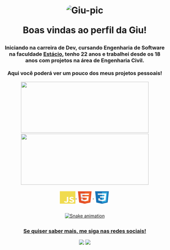 <h1 align="center">
  <div>
    <img alt="Giu-pic" height="150" style="border-radius:50px;" src="https://github.com/giuliannagrego/giuliannagrego/assets/100610823/b35d23a7-c4f0-4470-877e-cbc53c17ec97">
  </div>
  
Boas vindas ao perfil da Giu!

</h1>
<h3 align="center"> 
Iniciando na carreira de Dev, cursando Engenharia de Software na faculdade <a href="https://estacio.br/cursos/graduacao/engenharia-de-software">Estácio</a>, tenho 22 anos e trabalhei desde os 18 anos com projetos na área de Engenharia Civil.
<br>
<br>
Aqui você poderá ver um pouco dos meus projetos pessoais!
</h3>
<div align="center">
  <a href="https://github.com/giuliannagrego">
  <img height="160em" width="400em" src="https://github-readme-stats.vercel.app/api?username=giuliannagrego&show_icons=true&theme=dracula&include_all_commits=true&count_private=true"/>
  <img height="160em" width="400em" src="https://github-readme-stats.vercel.app/api/top-langs/?username=giuliannagrego&layout=compact&langs_count=7&theme=dracula"/>
</div>
</div>
<div align="center"><br>
  <img align="center" alt="Giu-Js" height="40" width="50" src="https://raw.githubusercontent.com/devicons/devicon/master/icons/javascript/javascript-plain.svg">
  <img align="center" alt="Giu-HTML" height="40" width="50" src="https://raw.githubusercontent.com/devicons/devicon/master/icons/html5/html5-original.svg">
  <img align="center" alt="Giu-CSS" height="40" width="50" src="https://raw.githubusercontent.com/devicons/devicon/master/icons/css3/css3-original.svg">
</div>

##

<div align="center">  
  
   ![Snake animation](https://github.com/giuliannagrego/giuliannagrego/blob/output/github-contribution-grid-snake.svg)
  
</div>

##

<h3 align="center">
  Se quiser saber mais, me siga nas redes sociais!
</h3>
  
<div align="center">
    <a href="https://instagram.com/giuliannagrego" target="_blank"><img src="https://img.shields.io/badge/-Instagram-%23E4405F?style=for-the-badge&logo=instagram&logoColor=white" target="_blank"></a>
  <a href="https://www.linkedin.com/in/giuliannagrego" target="_blank"><img src="https://img.shields.io/badge/-LinkedIn-%230077B5?style=for-the-badge&logo=linkedin&logoColor=white" target="_blank"></a> 
</div>
